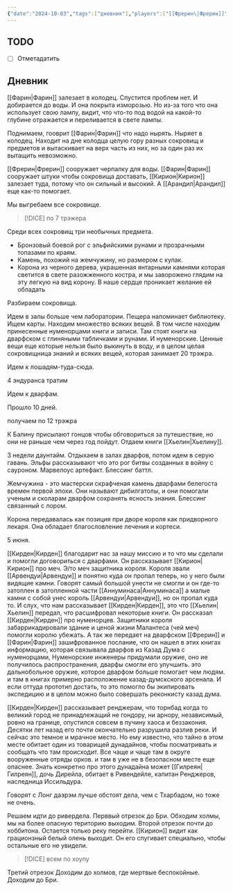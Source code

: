 ```yaml
---
{"date":"2024-10-03","tags":["дневник"],"players":["[[Фрерин\|Фрерин]]","[[Кирион\|Кирион]]"],"campaign":"The Dream of the Mountains","world-date":"4 мая 2965","world-time-start":"6:00","dg-publish":true,"previous-session":"[[26 сентября 2024]]","next-session":"[[10 октября 2024]]","permalink":"/3-oktyabrya-2024/","dgPassFrontmatter":true}
---
```



## TODO
- [ ] Отметадатить

## Дневник
[[Фарин\|Фарин]] залезает в колодец. Спустится проблем нет. И добирается до воды. И она покрыта изморозью. Но из-за того что она использует свою лампу, видит, что что-то под водой на какой-то глубине отражается и переливается в свете лампы. 

Поднимаем, гооврит [[Фарин\|Фарин]] что надо нырять. Ныряет в колодец. Находит на дне колодца целую гору разных сокровищ и предметов и вытаскивает на верх часть из них, но за один раз их вытащить невозможно. 

[[Фрерин\|Фрерин]] сооружает черпалку для воды. [[Фарин\|Фарин]] сооружает штуки чтобы сокровища доставать, [[Кирион\|Кирион]] залезает туда, потому что он сильный и высокий. А [[Арандил\|Арандил]] еще как-то помогает.

Мы выгребаем все сокровище. 

> [!DICE] по 7 трэжера

Среди всех сокровищ три необычных предмета. 

- Бронзовый боевой рог с эльфийскими рунами и прозрачными топазами по краям.
- Камень, похожий на жемчужину, но размером с кулак. 
- Корона из черного дерева, украшенная янтарными камнями которая светится в свете разожженного костра, и мы заворожено глядим на эту легкую на вид корону. В наше сердце проникает желание ей обладать

Разбираем сокровища.

Идем в залы больше чем лаборатории. Пещера напоминает библиотеку. Ищем карты. Находим множество всяких вещей. В том числе находим принесенные нуменорцами книги и записи. Там стоят книги на дварфском с глиняными табличками и рунами. И нуменорские. Ценные вещи еще которые нельзя было выкинуть в воду, и в целом целая сокровищница знаний и всяких вещей, которая занимает 20 трэжра.

Идем к лошадям-туда-сюда.

4 эндуранса тратим

Идем к дварфам.

Прошло 10 дней.

получаем по 12 трэжра

К Балину присылают гонцов чтобы обговориться за путешествие, но они не раньше чем через год пойдут. Отдаем книги [[Хьелин\|Хьелину]].  

3 недели даунтайм. Отдыхаем в залах дварфов, потом идем в серую гавань. 
Эльфы рассказывают что это рог битвы созданных в войну с сауроном. Марвелоус артефакт. Блессинг баттл. 

Жемчужина - это мастерски скрафченая камень дварфами белегоста времен первой эпохи. Они называют дибилгатолы, и они помогали ученым и сколарам дварфом сохранять ясность знания. Блессинг связанный с лором. 

Корона передавалась как позиция при дворе короля как придворного лекаря. Она обладает благословление лечения и кортеси. 

5 июня.

[[Кирден\|Кирден]] благодарит нас за нашу миссию и то что мы сделали и помогли договориться с дварфами. Он рассказывает [[Кирион\|Кирион]] про меч. Э/то меч защитника короля. Короля звали [[Арвендуи\|Арвендуи]] и понятно куда он пропал теперь, но у него были видящие камни. Говорят самый большой унести не смогли и он где-то затоплен в затопленной части [[Аннуминаса\|Аннуминаса]] а малые камни с собой унес король [[Арвендуи\|Арвендуи]], но он пропал куда то. И слух, что нам рассказывает [[Кирден\|Кирден]], это что [[Хьелин\|Хьелин]] передал, что расшифровал некоторые книги. Он рассказал [[Кирден\|Кирден]] про нуменорцев. Защитники короля забаррикадировали здание и ценой жизни Малантеса (чей меч) помогли королю убежать. А так же передает на дварфском [[Фрерин]] и [[Фарин\|Фарин]] зашифрованное послание, что он нашел в этих книгах информацию, которая связывала дварфов из Казад Дума с нуменорцами, Нуменорские инженеры придумали оружие, оно ие получилось распространения, дварфы смогли его улучшить. это дальнобольное оружие, которое дварфом больше помогает чем людям. и там в книгах примерно расположение казад-думскского арсенала. И если оттуда прототип достать, то это помогло бы экипировать экспедицию и в целом можно было совершать реконкисту казад дума.

[[Кирден\|Кирден]] рассказывает ренджерам, что торнбад когда то великий город не принадлежащий не гондору, ни арнору, независимый, ровно на границе, опустился совсем в пучину хаоса и беззакония. Десятки лет назад его почти окончательно разрушила разлив реки. И сейчас это темное и мрачное место. Но ему известно, что тайно в этом месте обитает один из товарищей дунадайнов, чтобы посматривать и сообщать что там происходит. Все чаще и чаще там в округе вооруженные отряды орков. и там в уже не в безопасном месте еще опаснее. Знать конкретно про этого дунадайна может [[Гилреян\|Гилреян]], дочь Дирейла, обитает в Ривендейле, капитан Ренджеров, наследница Иссильдура. 

Говорят с Лонг даэрэм лучше обстоят дела, чем с Тхарбадом, но тоже не очень. 

Решаем идти до ривердела.
Перввый отрезок до Бри. Обходим холмы, мы на более опасную територию выходим. 
Второй отрезок почти до хоббитона. Остается только реку перейти. [[Кирион]] видит как грационзный белый олень выходит. Он его спугивает специально, чтобы остальные его не увидели. 

> [!DICE] всем по хоупу

Третий отрезок
Доходим до холмов, где мертвые беспокойные. 
Доходим до Бри. 